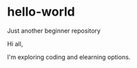 # hello-world
Just another beginner repository

Hi all,

I'm exploring coding and elearning options.
